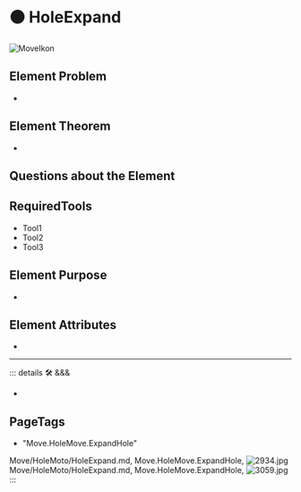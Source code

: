 
# 🟠 <move>HoleExpand</move>

![MoveIkon](/Move/Move_Ikon.png)

## Element Problem

-

## Element Theorem

-

## Questions about the Element

## RequiredTools

- Tool1
- Tool2
- Tool3



## Element Purpose

-

## Element Attributes

-






---

<!-- =================================================== -->
<!-- =================================================== -->
<!-- =================================================== -->
<!-- =================================================== -->
<!-- =================================================== -->
::: details 🛠 <dev>&&&</dev>

-

<h2>PageTags</h2>

- "Move.HoleMove.ExpandHole"

Move/HoleMoto/HoleExpand.md, <dev>Move.HoleMove.ExpandHole</dev>, ![2934.jpg](/PaperPhoto/2934.jpg)
Move/HoleMoto/HoleExpand.md, <dev>Move.HoleMove.ExpandHole</dev>, ![3059.jpg](/PaperPhoto/3059.jpg)
:::
